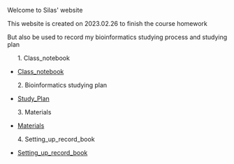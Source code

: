 <p>Welcome to Silas' website</p>
<p>This website is created on 2023.02.26 to finish the course homework</p>
<p>But also be used to record my bioinformatics studying process and studying plan</p>

<ul>
  <p>1. Class_notebook</p>
  <li> <a href="https://github.com/Silaschuwen/Silas_Bioinformatics_Thu_2023_spring/tree/main/Class_notebook">Class_notebook</a> </li>
  
  
  <p>2. Bioinformatics studying plan</p>
  <li> <a href="https://github.com/Silaschuwen/Silas_Bioinformatics_Thu_2023_spring/blob/main/Bioinformatics_study_plan.md">Study_Plan</a> </li>
  
  
  <p>3. Materials</p>
  <li> <a href="https://github.com/Silaschuwen/Silas_Bioinformatics_Thu_2023_spring/tree/main/Materials">Materials</a> </li>
  
  
  <p>4. Setting_up_record_book</p>
  <li> <a href="https://github.com/Silaschuwen/Silas_Bioinformatics_Thu_2023_spring/tree/main/Setting_up_record_book">Setting_up_record_book</a> </li>
</ul>

